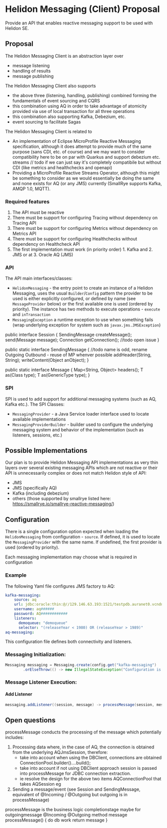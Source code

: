 # Helidon Messaging (Client) Proposal

Provide an API that enables reactive messaging support to be used with Helidon SE.

## Proposal

The Helidon Messaging Client is an abstraction layer over
- message listening
- handling of results
- message publishing

The Helidon Messaging Client also supports
- the above three (listening, handling, publishing) combined forming the fundamentals of event sourcing and CQRS
- this combination using AQ in order to take advantage of atomicity provided via use of local transaction for all three operations
- this combination also supporting Kafka, Debezium, etc. 
- event sourcing to facilitate Sagas

The Helidon Messaging Client is related to
- An implementation of Eclipse MicroProfile Reactive Messaging specification, although it does attempt to provide much of the same purpose (sans CDI, etc. of course) and we may want to consider compatibility here to be on par with Quarkus and support debezium etc. streams // todo if we can just say it's completely compatibile but without CDI  (like metrics and healthchecks and openapi)
- Providing a MicroProfile Reactive Streams Operator, although this might be something to consider as we would essentially be doing the same and none exists for AQ (or any JMS) currently (SmallRye supports Kafka, AMQP 1.0, MQTT).


### Required features

1. The API must be reactive 
2. There must be support for configuring Tracing without dependency on Tracing API
3. There must be support for configuring Metrics without dependency on Metrics API
4. There must be support for configuring Healthchecks without dependency on Healthcheck API
5. The first implementation must work (in priority order) 1. Kafka and 2. JMS or at 3. Oracle AQ (JMS)
  
### API

The API main interfaces/classes:
- `HelidonMessaging` - the entry point to create an instance of a Helidon Messaging, uses the usual `Builder`/`Config` pattern
    the provider to be used is either explicitly configured, or defined by name (see `MessageProvider` below) or
    the first available one is used (ordered by priority). The instance has two methods to execute operations -
    `execute` and `inTransaction`
- `MessagingException` a runtime exception to use when something fails (wrap underlying exception for system such as `javax.jms.JMSException`)

public interface Session {
    SendingMessage createMessage();
    send(Message message);
    Connection getConnection(); //todo open issue
}

public static interface SendingMessage { //todo name is odd, rename Outgoing Outbound - reuse of MP whenver possible
    addHeader(String, String);
    writeContent(Object anObject);
}

public static interface Message {
    Map<String, Object> headers();
    T as(Class<T> type);
    T as(GenericType<T> type);
}

### SPI

SPI is used to add support for additional messaging systems (such as AQ, Kafka etc.).
The SPI Classes:
- `MessagingProvider` - a Java Service loader interface used to locate available implementations
- `MessagingProviderBuilder` - builder used to configure the underlying messaging system and behavior of the 
    implementation (such as listeners, sessions, etc.)
   

## Possible Implementations

Our plan is to provide Helidon Messaging API implementations as very thin layers over several existing messaging APIs which are not reactive or their API is unnecessarily complex or does not match Helidon style of API:
- JMS
- JMS (specifically AQ)
- Kafka (including debezium)
- others (those supported by smallrye listed here: https://smallrye.io/smallrye-reactive-messaging/)

## Configuration

There is a single configuration option expected when loading the `HelidonMessaging` from configuration - 
`source`. If defined, it is used to locate the `MessagingProvider` with the same name. If undefined, the
first provider is used (ordered by priority).

Each messaging implementation may choose what is required in configuration

### Example
The following Yaml file configures JMS factory to AQ:
```yaml
kafka-messaging:
    source: aq
    url: jdbc:oracle:thin:@//129.146.63.193:1521/testpdb.auranet0.vcndns.oraclevcn.com
    username: aq######
    password: AQ############
    listeners:
      demoqueue: "demoqueue"
      selector: "(releaseYear < 1980) OR (releaseYear > 1989)"
aq-messaging:
```

This configuration file defines both connectivity and listeners.

### Messaging Initialization:
```java
Messaging messaging = Messaging.create(config.get("kafka-messaging")
        .orElseThrow(() -> new IllegalStateException("Configuration is missing"));
```

### Message Listener Execution:

#### Add Listener
```java
messaging.addListener((session, message) -> processMessage(session, message));
```
## Open questions

processMessage conducts the processing of the message which potentially includes:
1. Processing data where, in the case of AQ, the connection is obtained from the underlying AQJmsSession, therefore:
    - take into account when using the DBClient, connections are obtained ConnectionPool.builder()....build();
    - take into account if not using DBClient approach session is passed into processMessage for JDBC connection extraction.
    - ie resolve the design for the above two items
    AQConnectionPool that takes AQSession eg
2. Sending a message/event (see Session and SendingMessage, equivalent of @Incoming / @Outgoing but outgoing is in processMessage) 

processMessage is the business logic
completionstage maybe for outgoingmessage
@Incoming
@Outgoing
method message processMessage() {
do db work
return message
}

